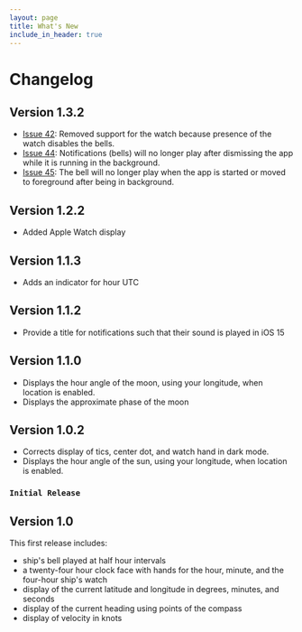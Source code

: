 ```yaml
---
layout: page
title: What's New
include_in_header: true
---
```


# Changelog

## Version 1.3.2
- [Issue 42](https://github.com/wbreeze/ShipsClock/issues/42):
  Removed support for the watch because presence of the watch disables the bells.
- [Issue 44](https://github.com/wbreeze/ShipsClock/issues/44):
  Notifications (bells) will no longer play after dismissing the app while it is
  running in the background.
- [Issue 45](https://github.com/wbreeze/ShipsClock/issues/45):
  The bell will no longer play when the app is started or moved to
  foreground after being in background.

## Version 1.2.2
- Added Apple Watch display

## Version 1.1.3
- Adds an indicator for hour UTC

## Version 1.1.2
- Provide a title for notifications such that their sound is played in iOS 15

## Version 1.1.0
- Displays the hour angle of the moon, using your longitude, when location is enabled.
- Displays the approximate phase of the moon

## Version 1.0.2
- Corrects display of tics, center dot, and watch hand in dark mode.
- Displays the hour angle of the sun, using your longitude, when location is enabled.

### `Initial Release`
## Version 1.0
This first release includes:
- ship's bell played at half hour intervals
- a twenty-four hour clock face with hands for the hour, minute, and
  the four-hour ship's watch
- display of the current latitude and longitude in degrees, minutes, and seconds
- display of the current heading using points of the compass
- display of velocity in knots
